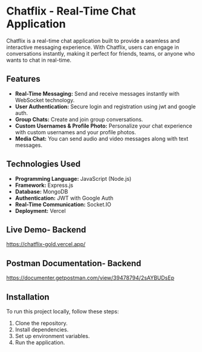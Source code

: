 # Chatflix - Real-Time Chat Application
Chatflix is a real-time chat application built to provide a seamless and interactive messaging experience. With Chatflix, users can engage in conversations instantly, making it perfect for friends, teams, or anyone who wants to chat in real-time.
## Features
- **Real-Time Messaging:** Send and receive messages instantly with WebSocket technology.
- **User Authentication:** Secure login and registration using jwt and google auth.
- **Group Chats:** Create and join group conversations.
- **Custom Usernames & Profile Photo:** Personalize your chat experience with custom usernames and your profile photos.
- **Media Chat:** You can send audio and video messages along with text messages.
## Technologies Used
- **Programming Language:** JavaScript (Node.js)
- **Framework:** Express.js
- **Database:** MongoDB
- **Authentication:** JWT with Google Auth
- **Real-Time Communication:** Socket.IO
- **Deployment:** Vercel
## Live Demo- Backend
https://chatflix-gold.vercel.app/
## Postman Documentation- Backend
https://documenter.getpostman.com/view/39478794/2sAYBUDsEp
## Installation
To run this project locally, follow these steps:
1. Clone the repository.
2. Install dependencies.
3. Set up environment variables.
4. Run the application.